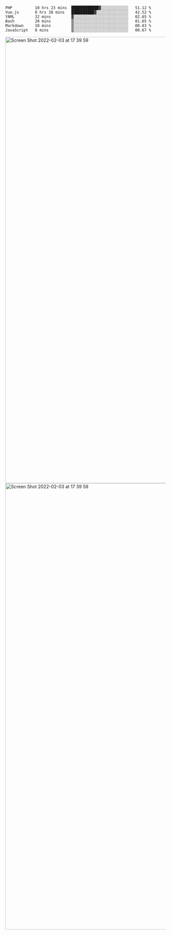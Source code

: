 <!--START_SECTION:waka-->

```text
PHP          10 hrs 23 mins  ████████████▓░░░░░░░░░░░░   51.12 %
Vue.js       8 hrs 38 mins   ██████████▓░░░░░░░░░░░░░░   42.52 %
YAML         32 mins         ▓░░░░░░░░░░░░░░░░░░░░░░░░   02.65 %
Bash         20 mins         ▒░░░░░░░░░░░░░░░░░░░░░░░░   01.65 %
Markdown     10 mins         ▒░░░░░░░░░░░░░░░░░░░░░░░░   00.83 %
JavaScript   8 mins          ▒░░░░░░░░░░░░░░░░░░░░░░░░   00.67 %
```

<!--END_SECTION:waka-->

<img width="1400" alt="Screen Shot 2022-02-03 at 17 39 59" src="https://user-images.githubusercontent.com/45716542/152387304-f2b60485-53a6-4f4b-a818-5cefb1b0c0ae.png">
<img width="1400" alt="Screen Shot 2022-02-03 at 17 39 59" src="https://user-images.githubusercontent.com/45716542/152387273-ea5cdf21-2a45-44da-8bef-00c1763b1d42.png">
